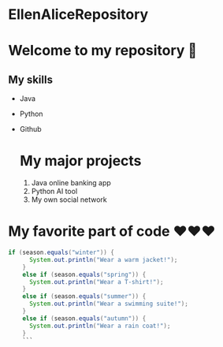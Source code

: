 # EllenAliceRepository
# Welcome to my repository 🌹

## My skills
- Java
- Python
- Github

  # My major projects
  
  1. Java online banking app
  2. Python AI tool
  3. My own social network
 
# My favorite part of code ❤❤❤
```java
if (season.equals("winter")) {
      System.out.println("Wear a warm jacket!");
    }
    else if (season.equals("spring")) {
      System.out.println("Wear a T-shirt!");
    }
    else if (season.equals("summer")) {
      System.out.println("Wear a swimming suite!");
    }
    else if (season.equals("autumn")) {
      System.out.println("Wear a rain coat!");
    }
    ```

